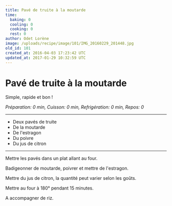 ```yaml
---
title: Pavé de truite à la moutarde
time:
  baking: 0
  cooling: 0
  cooking: 0
  rest: 0
author: Odet Lorène
image: /uploads/recipe/image/101/IMG_20160229_201448.jpg
old_id: 101
created_at: 2016-04-03 17:23:42 UTC
updated_at: 2017-01-29 10:32:59 UTC
---
```


# Pavé de truite à la moutarde

Simple, rapide et bon ! 

*Préparation: 0 min, Cuisson: 0 min, Refrigération: 0 min, Repos: 0*

---

- Deux pavés de truite
- De la moutarde
- De l'estragon
- Du poivre
- Du jus de citron

---

Mettre les pavés dans un plat allant au four.

Badigeonner de moutarde, poivrer et mettre de l'estragon.

Mettre du jus de citron, la quantité peut varier selon les goûts.

Mettre au four à 180° pendant 15 minutes.

A accompagner de riz.
